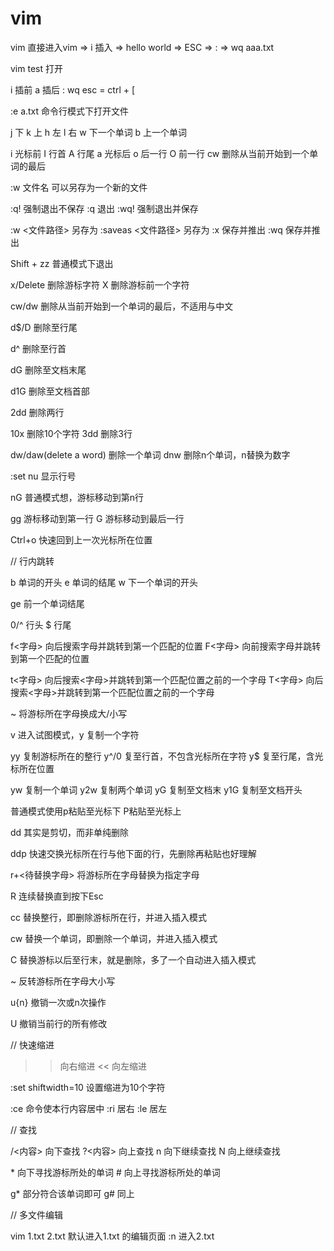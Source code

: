 # vim
vim 直接进入vim => i 插入 => hello world => ESC => : => wq aaa.txt

vim test 打开

i 插前
a 插后
:
wq
esc = ctrl + [


:e a.txt 命令行模式下打开文件

j 下
k 上
h 左
l 右
w 下一个单词
b 上一个单词


i 光标前
I 行首
A 行尾
a 光标后
o 后一行
O 前一行
cw 删除从当前开始到一个单词的最后


:w 文件名 可以另存为一个新的文件



:q! 强制退出不保存
:q 退出
:wq! 强制退出并保存

:w <文件路径> 另存为
:saveas <文件路径> 另存为
:x 保存并推出
:wq 保存并推出

Shift + zz 普通模式下退出


x/Delete 删除游标字符
X 删除游标前一个字符


cw/dw 删除从当前开始到一个单词的最后，不适用与中文

d$/D 删除至行尾

d^ 删除至行首

dG 删除至文档末尾

d1G 删除至文档首部


2dd 删除两行

10x 删除10个字符
3dd 删除3行


dw/daw(delete a word) 删除一个单词
dnw 删除n个单词，n替换为数字




:set nu 显示行号

nG 普通模式想，游标移动到第n行

gg 游标移动到第一行
G  游标移动到最后一行


Ctrl+o 快速回到上一次光标所在位置

// 行内跳转

b 单词的开头
e 单词的结尾
w 下一个单词的开头

ge 前一个单词结尾

0/^ 行头
$   行尾


f<字母> 向后搜索字母并跳转到第一个匹配的位置
F<字母> 向前搜索字母并跳转到第一个匹配的位置

t<字母> 向后搜索<字母>并跳转到第一个匹配位置之前的一个字母
T<字母> 向后搜索<字母>并跳转到第一个匹配位置之前的一个字母


~ 将游标所在字母换成大/小写



v 进入试图模式，y 复制一个字符

yy 复制游标所在的整行
y^/0 复至行首，不包含光标所在字符
y$ 复至行尾，含光标所在位置

yw 复制一个单词
y2w 复制两个单词
yG 复制至文档末
y1G 复制至文档开头

普通模式使用p粘贴至光标下
P粘贴至光标上

dd 其实是剪切，而非单纯删除

ddp 快速交换光标所在行与他下面的行，先删除再粘贴也好理解



r+<待替换字母> 将游标所在字母替换为指定字母

R 连续替换直到按下Esc

cc 替换整行，即删除游标所在行，并进入插入模式

cw 替换一个单词，即删除一个单词，并进入插入模式

C 替换游标以后至行末，就是删除，多了一个自动进入插入模式

~ 反转游标所在字母大小写

u{n} 撤销一次或n次操作

U 撤销当前行的所有修改



// 快速缩进

>> 向右缩进
<< 向左缩进

:set shiftwidth=10 设置缩进为10个字符

:ce 命令使本行内容居中
:ri 居右
:le 居左


// 查找

/<内容> 向下查找
?<内容> 向上查找
n 向下继续查找
N 向上继续查找

\* 向下寻找游标所处的单词
\# 向上寻找游标所处的单词

g\* 部分符合该单词即可
g\# 同上


// 多文件编辑

vim 1.txt 2.txt
默认进入1.txt 的编辑页面
:n 进入2.txt
